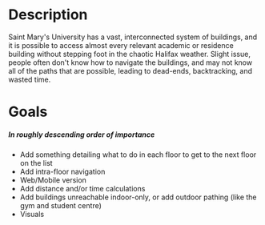 # Description
Saint Mary's University has a vast, interconnected system of buildings, and it is possible to access almost every relevant academic or residence building without stepping foot in the chaotic Halifax weather. 
Slight issue, people often don't know how to navigate the buildings, and may not know all of the paths that are possible, leading to dead-ends, backtracking, and wasted time. 

# Goals
##### In roughly descending order of importance
- Add something detailing what to do in each floor to get to the next floor on the list
- Add intra-floor navigation
- Web/Mobile version
- Add distance and/or time calculations
- Add buildings unreachable indoor-only, or add outdoor pathing (like the gym and student centre)
- Visuals
